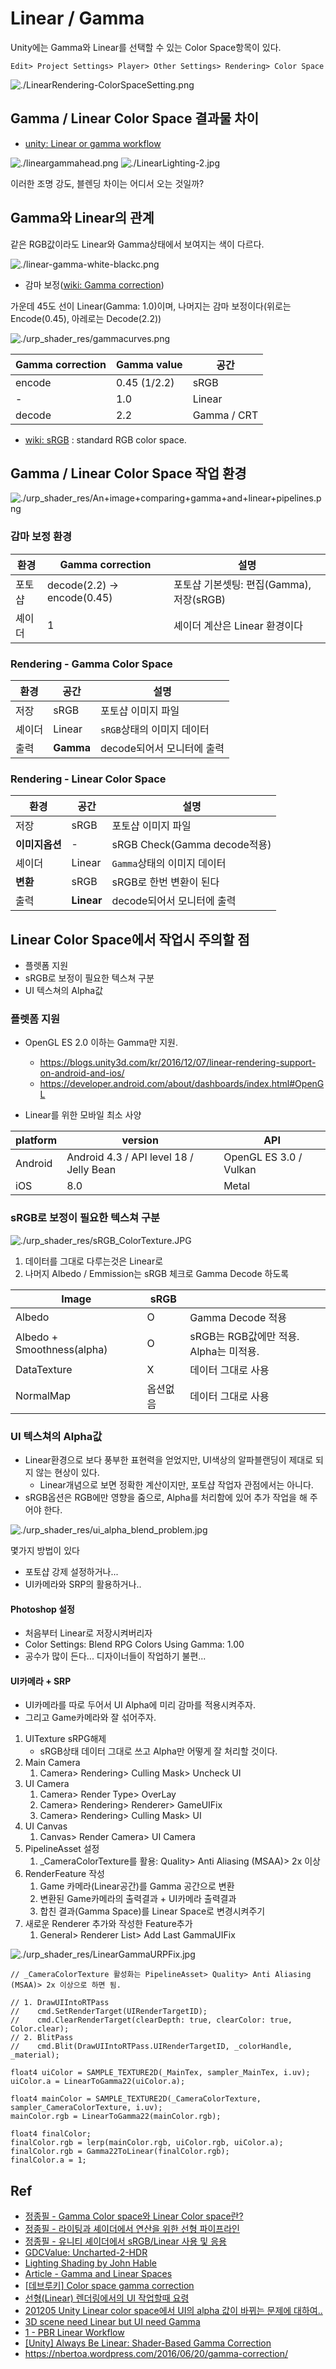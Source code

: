 # Linear / Gamma

Unity에는 Gamma와 Linear를 선택할 수 있는 Color Space항목이 있다.

`Edit> Project Settings> Player> Other Settings> Rendering> Color Space`

![./LinearRendering-ColorSpaceSetting.png](./urp_shader_res/LinearRendering-ColorSpaceSetting.png)

## Gamma / Linear Color Space 결과물 차이

- [unity: Linear or gamma workflow](https://docs.unity3d.com/2021.1/Documentation/Manual/LinearRendering-LinearOrGammaWorkflow.html)

![./lineargammahead.png](./urp_shader_res/lineargammahead.png)
![./LinearLighting-2.jpg](./urp_shader_res/LinearLighting-2.jpg)

이러한 조명 강도, 블렌딩 차이는 어디서 오는 것일까?

## Gamma와 Linear의 관계

같은 RGB값이라도 Linear와 Gamma상태에서 보여지는 색이 다르다.

![./linear-gamma-white-blackc.png](./urp_shader_res/linear-gamma-white-blackc.png)

- 감마 보정([wiki: Gamma correction](https://en.wikipedia.org/w/index.php?title=Gamma_correction))

가운데 45도 선이 Linear(Gamma: 1.0)이며, 나머지는 감마 보정이다(위로는 Encode(0.45), 아레로는 Decode(2.2))

![./urp_shader_res/gammacurves.png](./urp_shader_res/gammacurves.png)

| Gamma correction | Gamma value  | 공간        |
|------------------|--------------|-------------|
| encode           | 0.45 (1/2.2) | sRGB        |
| -                | 1.0          | Linear      |
| decode           | 2.2          | Gamma / CRT |

- [wiki: sRGB](https://en.wikipedia.org/wiki/SRGB) : standard RGB color space.

## Gamma / Linear Color Space 작업 환경

![./urp_shader_res/An+image+comparing+gamma+and+linear+pipelines.png](./urp_shader_res/An+image+comparing+gamma+and+linear+pipelines.png)

### 감마 보정 환경

| 환경   | Gamma correction            | 설명                                     |
|--------|-----------------------------|------------------------------------------|
| 포토샵 | decode(2.2) -> encode(0.45) | 포토샵 기본셋팅: 편집(Gamma), 저장(sRGB) |
| 셰이더 | 1                           | 셰이더 계산은 Linear 환경이다            |

### Rendering - Gamma Color Space

| 환경   | 공간      | 설명                       |
|--------|-----------|----------------------------|
| 저장   | sRGB      | 포토샵 이미지 파일         |
| 셰이더 | Linear    | `sRGB`상태의 이미지 데이터 |
| 출력   | __Gamma__ | decode되어서 모니터에 출력 |

### Rendering - Linear Color Space

| 환경           | 공간       | 설명                         |
|----------------|------------|------------------------------|
| 저장           | sRGB       | 포토샵 이미지 파일           |
| __이미지옵션__ | -          | sRGB Check(Gamma decode적용) |
| 셰이더         | Linear     | `Gamma`상태의 이미지 데이터  |
| __변환__       | sRGB       | sRGB로 한번 변환이 된다      |
| 출력           | __Linear__ | decode되어서 모니터에 출력   |

## Linear Color Space에서 작업시 주의할 점

- 플렛폼 지원
- sRGB로 보정이 필요한 텍스쳐 구분
- UI 텍스쳐의 Alpha값

### 플렛폼 지원

- OpenGL ES 2.0 이하는 Gamma만 지원.
  - <https://blogs.unity3d.com/kr/2016/12/07/linear-rendering-support-on-android-and-ios/>
  - <https://developer.android.com/about/dashboards/index.html#OpenGL>

- Linear를 위한 모바일 최소 사양

| platform | version                                 | API                    |
|----------|-----------------------------------------|------------------------|
| Android  | Android 4.3 / API level 18 / Jelly Bean | OpenGL ES 3.0 / Vulkan |
| iOS      | 8.0                                     | Metal                  |

### sRGB로 보정이 필요한 텍스쳐 구분

![./urp_shader_res/sRGB_ColorTexture.JPG](./sRGB_ColorTexture.JPG)

1. 데이터를 그대로 다루는것은 Linear로
2. 나머지 Albedo / Emmission는 sRGB 체크로 Gamma Decode 하도록

| Image                      | sRGB     |                                        |
|----------------------------|----------|----------------------------------------|
| Albedo                     | O        | Gamma Decode 적용                      |
| Albedo + Smoothness(alpha) | O        | sRGB는 RGB값에만 적용. Alpha는 미적용. |
| DataTexture                | X        | 데이터 그대로 사용                     |
| NormalMap                  | 옵션없음 | 데이터 그대로 사용                     |

### UI 텍스쳐의 Alpha값

- Linear환경으로 보다 풍부한 표현력을 얻었지만, UI색상의 알파블랜딩이 제대로 되지 않는 현상이 있다.
  - Linear개념으로 보면 정확한 계산이지만, 포토샵 작업자 관점에서는 아니다.
- sRGB옵션은 RGB에만 영향을 줌으로, Alpha를 처리함에 있어 추가 작업을 해 주어야 한다.

![./urp_shader_res/ui_alpha_blend_problem.jpg](./urp_shader_res/ui_alpha_blend_problem.jpg)

몇가지 방법이 있다

- 포토샵 강제 설정하거나...
- UI카메라와 SRP의 활용하거나..

#### Photoshop 설정

- 처음부터 Linear로 저장시켜버리자
- Color Settings: Blend RPG Colors Using Gamma: 1.00
- 공수가 많이 든다... 디자이너들이 작업하기 불편...

#### UI카메라 + SRP

- UI카메라를 따로 두어서 UI Alpha에 미리 감마를 적용시켜주자.
- 그리고 Game카메라와 잘 섞어주자.

1. UITexture sRPG해제
   - sRGB상태 데이터 그대로 쓰고 Alpha만 어떻게 잘 처리할 것이다.
2. Main Camera
   1. Camera> Rendering> Culling Mask> Uncheck UI
3. UI Camera
   1. Camera> Render Type> OverLay
   2. Camera> Rendering> Renderer> GameUIFix
   3. Camera> Rendering> Culling Mask> UI
4. UI Canvas
   1. Canvas> Render Camera> UI Camera
5. PipelineAsset 설정
   1. _CameraColorTexture를 활용: Quality> Anti Aliasing (MSAA)> 2x 이상
6. RenderFeature 작성
   1. Game 카메라(Linear공간)를 Gamma 공간으로 변환
   2. 변환된 Game카메라의 출력결과 + UI카메라 출력결과
   3. 합친 결과(Gamma Space)를 Linear Space로 변경시켜주기
7. 새로운 Renderer 추가와 작성한 Feature추가
   1. General> Renderer List> Add Last GammaUIFix

![./urp_shader_res/LinearGammaURPFix.jpg](./urp_shader_res/LinearGammaURPFix.jpg)

``` hlsl
// _CameraColorTexture 활성화는 PipelineAsset> Quality> Anti Aliasing (MSAA)> 2x 이상으로 하면 됨.

// 1. DrawUIIntoRTPass
//    cmd.SetRenderTarget(UIRenderTargetID);
//    cmd.ClearRenderTarget(clearDepth: true, clearColor: true, Color.clear);
// 2. BlitPass
//    cmd.Blit(DrawUIIntoRTPass.UIRenderTargetID, _colorHandle, _material);

float4 uiColor = SAMPLE_TEXTURE2D(_MainTex, sampler_MainTex, i.uv);
uiColor.a = LinearToGamma22(uiColor.a);

float4 mainColor = SAMPLE_TEXTURE2D(_CameraColorTexture, sampler_CameraColorTexture, i.uv);
mainColor.rgb = LinearToGamma22(mainColor.rgb);

float4 finalColor;
finalColor.rgb = lerp(mainColor.rgb, uiColor.rgb, uiColor.a);
finalColor.rgb = Gamma22ToLinear(finalColor.rgb);
finalColor.a = 1;
```

## Ref

- [정종필 - Gamma Color space와 Linear Color space란?](https://www.youtube.com/watch?v=Xwlm5V-bnBc)
- [정종필 - 라이팅과 셰이더에서 연산을 위한 선형 파이프라인](https://www.youtube.com/watch?v=oVyqLhVrjhY)
- [정종필 - 유니티 셰이더에서 sRGB/Linear 사용 및 응용](https://www.youtube.com/watch?v=lUvsEfqOkUo)
- [GDCValue: Uncharted-2-HDR](https://www.gdcvault.com/play/1012351/Uncharted-2-HDR)
- [Lighting Shading by John Hable](https://www.slideshare.net/naughty_dog/lighting-shading-by-john-hable)
- [Article - Gamma and Linear Spaces](http://www.codinglabs.net/article_gamma_vs_linear.aspx)
- [[데브루키] Color space gamma correction](https://www.slideshare.net/agebreak/color-space-gamma-correction)
- [선형(Linear) 렌더링에서의 UI 작업할때 요령](https://chulin28ho.tistory.com/476)
- [201205 Unity Linear color space에서 UI의 alpha 값이 바뀌는 문제에 대하여..](https://illu.tistory.com/1430)
- [3D scene need Linear but UI need Gamma](https://cmwdexint.com/2019/05/30/3d-scene-need-linear-but-ui-need-gamma/)
- [1 - PBR Linear Workflow](https://forum.reallusion.com/308094/1-PBR-Linear-Workflow)
- [[Unity] Always Be Linear: Shader-Based Gamma Correction](https://medium.com/@abdulla.aldandarawy/unity-always-be-linear-1a30db4765db)
- <https://nbertoa.wordpress.com/2016/06/20/gamma-correction/>
